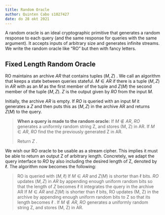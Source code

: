 ```yaml
---
title: Random Oracle
author: Quinten Cabo s1027427
date: do 28 okt 2021
---
```


A random oracle is an ideal cryptographic primitive that generates a random response to each query (and the same response for queries with the same argument).  It accepts inputs of arbitrary size and generates infinite streams. We write the random oracle like  “RO” but then with fancy letters.   

## Fixed Length Random Oracle 
RO maintains an archive $AR$ that contains tuples $(M, Z)$ . We call an algorithm that keeps a state between queries stateful.  $M ∈ AR$ if there is a tuple $(M, Z)$ in $AR$ with as an $M$ as the first member of the tuple and $Z(M)$ the second  member of the tuple $(M, Z)$. $Z$ is the output given by $RO$ from the input $M$. 

Initially, the archive $AR$ is empty. If $RO$ is queried with an input $M$ it generates a $Z$ and then puts this as $(M, Z)$ in the archive AR and returns $Z(M)$ to the query.

> **When a query is made to the random oracle:**
> If $M \notin AR$, $RO$ generates a uniformly random string Z, and stores (M, Z) in AR.
> If $M \in AR$, $RO$ find the the previously generated Z in AR.
> 
> Return $Z$ .

We wish our RO oracle to be usable as a stream cipher. This implies it must be able to return an output Z of arbitrary length. Concretely, we adapt the query interface to $RO$ by also including the desired length of Z, denoted by $\ell$. The algorithm now becomes the following:

>RO is queried with $(M, \ell)$
>If $M \in AR$ and $Z(M)$ is shorter than $\ell$ bits. $RO$ updates $(M, Z)$ in $AR$ by appending enough uniform random bits so that the length of $Z$ becomes $\ell$ it integrates the query in the archive AR
>If $M \in AR$ and $Z(M)$ is shorter than $\ell$  bits, RO updates (M, Z) in the archive by appending enough uniform random bits to Z so that its length becomes $\ell$ .
> If $M \notin AR$, $RO$ generates a uniformly random string Z, and stores (M, Z) in AR.

